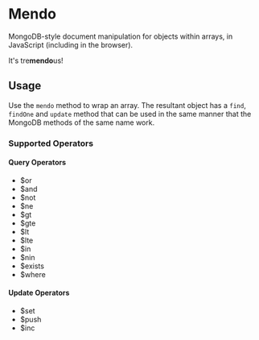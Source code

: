 # Mendo

MongoDB-style document manipulation for objects within arrays, in JavaScript (including in the browser).

It's tre<strong>mendo</strong>us!

## Usage

Use the `mendo` method to wrap an array. The resultant object has a `find`, `findOne` and `update` method that can be used in the same manner that the MongoDB methods of the same name work.

### Supported Operators

#### Query Operators

* $or
* $and
* $not
* $ne
* $gt
* $gte
* $lt
* $lte
* $in
* $nin
* $exists
* $where

#### Update Operators

* $set
* $push
* $inc
